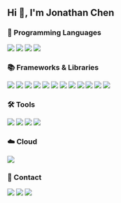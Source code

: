 ## Hi 👋, I'm Jonathan Chen 

### 📔 Programming Languages
<p>
  <img src="https://img.shields.io/badge/HTML5-E34F26?style=for-the-badge&logo=html5&logoColor=white" />
  <img src="https://img.shields.io/badge/CSS3-1572B6?style=for-the-badge&logo=css3&logoColor=white" />
  <img src="https://img.shields.io/badge/JavaScript-323330?style=for-the-badge&logo=javascript&logoColor=F7DF1E" />
  <img src="https://img.shields.io/badge/Python-3776AB?style=for-the-badge&logo=python&logoColor=white" />
<!--   <img src="https://img.shields.io/badge/TypeScript-007ACC?style=for-the-badge&logo=typescript&logoColor=white" /> -->
<!--   <img src="https://img.shields.io/badge/C-00599C?style=for-the-badge&logo=c&logoColor=white" /> -->
<!--   <img src="https://img.shields.io/badge/C%2B%2B-00599C?style=for-the-badge&logo=c%2B%2B&logoColor=white" /> -->
<!--   <img src="https://img.shields.io/badge/C%23-239120?style=for-the-badge&logo=c-sharp&logoColor=white" /> -->
<!--   <img src="https://img.shields.io/badge/Java-ED8B00?style=for-the-badge&logo=java&logoColor=white" /> -->
</p>

### 📚 Frameworks & Libraries
<p>
  <img src="https://img.shields.io/badge/Bootstrap-563D7C?style=for-the-badge&logo=bootstrap&logoColor=white" />
  <img src="https://img.shields.io/badge/green%20sock-88CE02?style=for-the-badge&logo=greensock&logoColor=white">
  <img src="https://img.shields.io/badge/Node.js-339933?style=for-the-badge&logo=nodedotjs&logoColor=white" />
  <img src="https://img.shields.io/badge/Express.js-404D59?style=for-the-badge">
  <img src="https://img.shields.io/badge/NPM-%23CB3837.svg?style=for-the-badge&logo=npm&logoColor=white" />
  <img src="https://img.shields.io/badge/MongoDB-4EA94B?style=for-the-badge&logo=mongodb&logoColor=white">
  <img src="https://img.shields.io/badge/React-20232A?style=for-the-badge&logo=react&logoColor=61DAFB" />
  <img src="https://img.shields.io/badge/jQuery-0769AD?style=for-the-badge&logo=jquery&logoColor=white" />
  <img src="https://img.shields.io/badge/SASS-hotpink.svg?style=for-the-badge&logo=SASS&logoColor=white" />
  <img src="https://img.shields.io/badge/pandas-%23150458.svg?style=for-the-badge&logo=pandas&logoColor=white" />
  <img src="https://img.shields.io/badge/Matplotlib-%23ffffff.svg?style=for-the-badge&logo=Matplotlib&logoColor=black" />
  <img src="https://img.shields.io/badge/Django-092E20?style=for-the-badge&logo=django&logoColor=white" />

</p>

### 🛠️ Tools
<p>
  <img src="https://img.shields.io/badge/Visual_Studio_Code-0078D4?style=for-the-badge&logo=visual%20studio%20code&logoColor=white" />
  <img src="https://img.shields.io/badge/Postman-FF6C37?style=for-the-badge&logo=postman&logoColor=white">
  <img src="https://img.shields.io/badge/Jupyter-F37626.svg?&style=for-the-badge&logo=Jupyter&logoColor=white">
  <a href="https://www.freecodecamp.org/jchen" target="_blank" rel="noopener noreferrer"><img src="https://img.shields.io/badge/Freecodecamp-%23123.svg?&style=for-the-badge&logo=freecodecamp&logoColor=green" /></a>
</p>

### ☁️ Cloud
<p>
  <img src="https://img.shields.io/badge/Render-%46E3B7.svg?style=for-the-badge&logo=render&logoColor=white" />
</p>

### 💬 Contact
<p>
  <a href="mailto: jchen2190@gmail.com" target="_blank" rel="noopener noreferrer"><img src="https://img.shields.io/badge/Gmail-D14836?style=for-the-badge&logo=gmail&logoColor=white"></a>
  <a href="https://www.linkedin.com/in/jonchen21" target="_blank" rel="noopener noreferrer"><img src="https://img.shields.io/badge/LinkedIn-0077B5?style=for-the-badge&logo=linkedin&logoColor=white"></a>
  <a href="https://www.chenjon.com/" target="_blank" rel="noopener noreferrer"><img src="https://img.shields.io/badge/website-000000?style=for-the-badge&logo=About.me&logoColor=white"></a>
</p>

<!--
**jchen2190/jchen2190** is a ✨ _special_ ✨ repository because its `README.md` (this file) appears on your GitHub profile.

Here are some ideas to get you started:

- 🔭 I’m currently working on ...
- 🌱 I’m currently learning ...
- 👯 I’m looking to collaborate on ...
- 🤔 I’m looking for help with ...
- 💬 Ask me about ...
- 📫 How to reach me: ...
- 😄 Pronouns: ...
- ⚡ Fun fact: ...
- 🧮
-->
